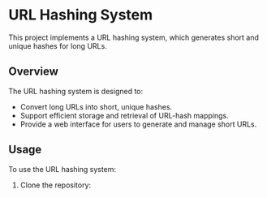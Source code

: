 # URL Hashing System

This project implements a URL hashing system, which generates short and unique hashes for long URLs.

## Overview

The URL hashing system is designed to:

- Convert long URLs into short, unique hashes.
- Support efficient storage and retrieval of URL-hash mappings.
- Provide a web interface for users to generate and manage short URLs.

## Usage

To use the URL hashing system:

1. Clone the repository:
